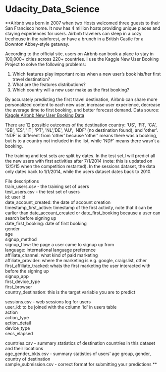 # Udacity_Data_Science
**Airbnb was born in 2007 when two Hosts welcomed three guests to their San Francisco home. It now has 4 million hosts providing unique places and staying experiences for users. Airbnb travelers can sleep in a cozy treehouse in the rainforest, or have a brunch in a British Castle for a Downton Abbey-style getaway.

According to the official site, users on Airbnb can book a place to stay in 100,000+ cities across 220+ countries. I use the Kaggle New User Booking Project to solve the following problems:  
1. Which features play important roles when a new user’s book his/her first travel destination?  
2. What are the features distributions?  
3. Which country will a new user make as the first booking?  

By accurately predicting the first travel destination, Airbnb can share more personalized content to each new user, increase user experience, decrease the average time to first booking, and better forecast demand.
Data source: [Kaggle Airbnb New User Booking Data](https://www.kaggle.com/c/airbnb-recruiting-new-user-bookings/data)

There are 12 possible outcomes of the destination country: 'US', 'FR', 'CA', 'GB', 'ES', 'IT', 'PT', 'NL','DE', 'AU', 'NDF' (no destination found), and 'other'. 'NDF' is different from 'other' because 'other' means there was a booking, but is to a country not included in the list, while 'NDF' means there wasn't a booking.  

The training and test sets are split by dates. In the test set,I will predict all the new users with first activities after 7/1/2014 (note: this is updated on 12/5/15 when the competition restarted). In the sessions dataset, the data only dates back to 1/1/2014, while the users dataset dates back to 2010.   
 
File descriptions  
train_users.csv - the training set of users  
test_users.csv - the test set of users  
id: user id  
date_account_created: the date of account creation  
timestamp_first_active: timestamp of the first activity, note that it can be earlier than date_account_created or   date_first_booking because a user can search before signing up  
date_first_booking: date of first booking  
gender  
age  
signup_method  
signup_flow: the page a user came to signup up from  
language: international language preference  
affiliate_channel: what kind of paid marketing  
affiliate_provider: where the marketing is e.g. google, craigslist, other  
first_affiliate_tracked: whats the first marketing the user interacted with before the signing up  
signup_app  
first_device_type  
first_browser  
country_destination: this is the target variable you are to predict  

sessions.csv - web sessions log for users  
user_id: to be joined with the column 'id' in users table  
action  
action_type  
action_detail  
device_type  
secs_elapsed   

countries.csv - summary statistics of destination countries in this dataset and their locations  
age_gender_bkts.csv - summary statistics of users' age group, gender, country of destination  
sample_submission.csv - correct format for submitting your predictions  **
